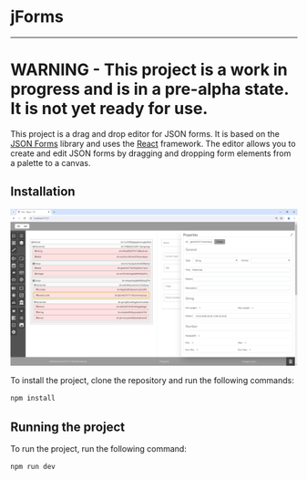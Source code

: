 # jForms

---

# WARNING - This project is a work in progress and is in a pre-alpha state. It is not yet ready for use.

This project is a drag and drop editor for JSON forms. It is based on the [JSON Forms](https://jsonforms.io/) library
and uses the [React](https://reactjs.org/) framework. The editor allows you to create and edit JSON forms by dragging
and dropping form elements from a palette to a canvas.

## Installation

![Editor Preview](./public/img.png)

To install the project, clone the repository and run the following commands:

```bash
npm install
```

## Running the project

To run the project, run the following command:

```bash
npm run dev
```
